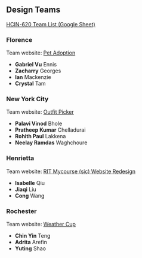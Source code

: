 ## Design Teams

[HCIN-620 Team List (Google Sheet)](https://docs.google.com/spreadsheets/d/1U1clsjcfm6UQmgpOSfj9PMU5iLkSvYyq6xvRhagZOug/edit#gid=0)

### Florence

Team website: [Pet Adoption](https://people.rit.edu/zag3492/620/)

- **Gabriel Vu** Ennis
- **Zacharry** Georges
- **Ian** Mackenzie
- **Crystal** Tam

### New York City

Team website: [Outfit Picker](https://newyorkteam.notion.site/Togs-b8c341527ecf4cdd9d19ed5b622099c0)

- **Palavi Vinod** Bhole
- **Pratheep Kumar** Chelladurai
- **Rohith Paul** Lakkena
- **Neelay Ramdas** Waghchoure

### Henrietta

Team website: [RIT Mycourse (sic) Website Redesign](http://solace.ist.rit.edu/~cw2428/HCIN620/Milestone1.html)

- **Isabelle** Qiu
- **Jiaqi** Liu
- **Cong** Wang

### Rochester

Team website: [Weather Cup](https://ys2884.wixsite.com/website)

- **Chin Yin** Teng
- **Adrita** Arefin
- **Yuting** Shao

